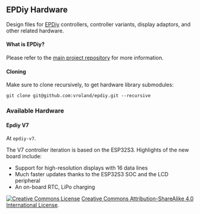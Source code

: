 ## EPDiy Hardware 

Design files for [EPDiy](https://github.com/vroland/epdiy) controllers, controller variants, display adaptors, and other related hardware.  

#### What is EPDiy?


Please refer to the [main project repository](https://github.com/vroland/epdiy) for more information.

#### Cloning

Make sure to clone recursively, to get hardware library submodules:
```
git clone git@github.com:vroland/epdiy.git --recursive
```

### Available Hardware

#### Epdiy V7

At `epdiy-v7`.

The V7 controller iteration is based on the ESP32S3. Highlights of the new board include:
* Support for high-resolution displays with 16 data lines
* Much faster updates thanks to the ESP32S3 SOC and the LCD peripheral
* An on-board RTC, LiPo charging

<a rel="license" href="https://creativecommons.org/licenses/by-sa/4.0/"><img alt="Creative Commons License" style="border-width:0" src="https://i.creativecommons.org/l/by-sa/4.0/80x15.png" /></a> <a rel="license" href="https://creativecommons.org/licenses/by-sa/4.0/">Creative Commons Attribution-ShareAlike 4.0 International License</a>.
